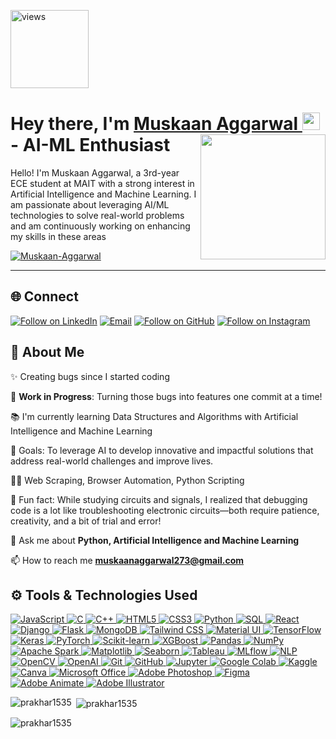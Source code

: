 <a href="https://github.com/Muskaan-Aggarwal"><img alt="views" title="Github views" src="https://komarev.com/ghpvc/?username=muskaanaggarwal&style=flat-square" width="125"/></a>

<h1 align="left">Hey there, I'm <a href="https://www.linkedin.com/in/muskaan-aggarwal-078275302/">Muskaan Aggarwal </a><img src="https://media.giphy.com/media/hvRJCLFzcasrR4ia7z/giphy.gif" width="28"> 
 <img align="right" src="https://github.com/user-attachments/assets/d3eafa34-62b3-48c8-be66-2f4767396433" width="200"/></a> - AI-ML Enthusiast</h1> 

<p align="left">Hello! I'm Muskaan Aggarwal, a 3rd-year ECE student at MAIT with a strong interest in Artificial Intelligence and Machine Learning. I am passionate about leveraging AI/ML technologies to solve real-world problems and am continuously working on enhancing my skills in these areas
</p>

<p align="left"> <a href="https://github.com/Muskaan-Aggarwal/github-profile-trophy"><img src="https://github-profile-trophy.vercel.app/?username=Muskaan-Aggarwal" alt="Muskaan-Aggarwal" /></a> </p>

<hr>


<h2 align="left">🌐 Connect</h2>

<p align="left">
  <a href="https://www.linkedin.com/in/muskaan-aggarwal-078275302/"><img title="Follow on LinkedIn" src="https://img.shields.io/badge/LinkedIn-0077B5?style=for-the-badge&logo=linkedin&logoColor=white"/></a>
  <a href="mailto:muskaanaggarwal2003@gmail.com"><img title="Email" src="https://img.shields.io/badge/Gmail-D14836?style=for-the-badge&logo=gmail&logoColor=white"/></a>
  <a href="https://github.com/Muskaan-Aggarwal"><img title="Follow on GitHub" src="https://img.shields.io/badge/GitHub-100000?style=for-the-badge&logo=github&logoColor=white"/></a>
  <a href="https://www.instagram.com/muskaan._.aggarwal?igsh=Z21xcml3Yjl6bDA5" target="_blank">
  <img title="Follow on Instagram" src="https://img.shields.io/badge/Instagram-E4405F?style=for-the-badge&logo=instagram&logoColor=white"/>
</a>

</p>

## 🤝 About Me

  ✨ Creating bugs since I started coding<br>

  🚧 **Work in Progress**: Turning those bugs into features one commit at a time!<br>
  
  📚 I'm currently learning Data Structures and Algorithms with Artificial Intelligence and Machine Learning <br>
  
  🎯 Goals: To leverage AI to develop innovative and impactful solutions that address real-world challenges and improve lives.<br>
  
  👨‍💻 Web Scraping, Browser Automation, Python Scripting <br>
  
  🎲 Fun fact: While studying circuits and signals, I realized that debugging code is a lot like troubleshooting electronic circuits—both require patience, creativity, and a bit of trial and error!<br>

  💬 Ask me about **Python, Artificial Intelligence and Machine Learning**<br>

  📫 How to reach me **muskaanaggarwal273@gmail.com**<br>
  
## ⚙️ Tools & Technologies Used

<p align="left">
 <a href="#">
<img alt="JavaScript" src="https://img.shields.io/badge/javascript-%23323330.svg?&style=for-the-badge&logo=javascript&logoColor=white"/>
<img alt="C" src="https://img.shields.io/badge/c%20-%2300599C.svg?&style=for-the-badge&logo=c&logoColor=white"/>
<img alt="C++" src="https://img.shields.io/badge/c%2B%2B-%2300599C.svg?&style=for-the-badge&logo=c%2B%2B&logoColor=white"/>
<img alt="HTML5" src="https://img.shields.io/badge/html5%20-%23E34F26.svg?&style=for-the-badge&logo=html5&logoColor=white"/>
<img alt="CSS3" src="https://img.shields.io/badge/css3%20-%231572B6.svg?&style=for-the-badge&logo=css3&logoColor=white"/>
<img alt="Python" src="https://img.shields.io/badge/python%20-%2314354C.svg?&style=for-the-badge&logo=python&logoColor=white"/>
<img alt="SQL" src="https://img.shields.io/badge/sql-%2300f.svg?&style=for-the-badge&logo=mysql&logoColor=white"/>
<img alt="React" src="https://img.shields.io/badge/react-%2361DAFB.svg?&style=for-the-badge&logo=react&logoColor=black"/>
<img alt="Django" src="https://img.shields.io/badge/django%20-%23092E20.svg?&style=for-the-badge&logo=django&logoColor=white"/>
<img alt="Flask" src="https://img.shields.io/badge/flask%20-%23000.svg?&style=for-the-badge&logo=flask&logoColor=white"/>
<img alt="MongoDB" src="https://img.shields.io/badge/MongoDB-%234ea94b.svg?&style=for-the-badge&logo=mongodb&logoColor=white"/>
<img alt="Tailwind CSS" src="https://img.shields.io/badge/tailwindcss-%2344A1D6.svg?&style=for-the-badge&logo=tailwindcss&logoColor=white"/>
<img alt="Material UI" src="https://img.shields.io/badge/material%20ui-%2385B1D8.svg?&style=for-the-badge&logo=material-ui&logoColor=white"/>
<img alt="TensorFlow" src="https://img.shields.io/badge/tensorflow%20-%23FF6F20.svg?&style=for-the-badge&logo=tensorflow&logoColor=white"/>
<img alt="Keras" src="https://img.shields.io/badge/keras%20-%23D00000.svg?&style=for-the-badge&logo=keras&logoColor=white"/>
<img alt="PyTorch" src="https://img.shields.io/badge/pytorch%20-%23EE4C2C.svg?&style=for-the-badge&logo=pytorch&logoColor=white"/>
<img alt="Scikit-learn" src="https://img.shields.io/badge/scikit--learn%20-%23F7931E.svg?&style=for-the-badge&logo=scikit-learn&logoColor=white"/>
<img alt="XGBoost" src="https://img.shields.io/badge/xgboost-%2304D0D4.svg?&style=for-the-badge&logo=xgboost&logoColor=white"/>
<img alt="Pandas" src="https://img.shields.io/badge/pandas%20-%23150458.svg?&style=for-the-badge&logo=pandas&logoColor=white"/>
<img alt="NumPy" src="https://img.shields.io/badge/numpy%20-%23013243.svg?&style=for-the-badge&logo=numpy&logoColor=white"/>
<img alt="Apache Spark" src="https://img.shields.io/badge/apache%20spark-%23E35B00.svg?&style=for-the-badge&logo=apache-spark&logoColor=white"/>
<img alt="Matplotlib" src="https://img.shields.io/badge/matplotlib%20-%233B6D9D.svg?&style=for-the-badge&logo=matplotlib&logoColor=white"/>
<img alt="Seaborn" src="https://img.shields.io/badge/seaborn%20-%231F6F8A.svg?&style=for-the-badge&logo=seaborn&logoColor=white"/>
<img alt="Tableau" src="https://img.shields.io/badge/Tableau%20-%23E97627.svg?&style=for-the-badge&logo=tableau&logoColor=white"/>
<img alt="MLflow" src="https://img.shields.io/badge/mlflow-%23465B73.svg?&style=for-the-badge&logo=mlflow&logoColor=white"/>
<img alt="NLP" src="https://img.shields.io/badge/nlp%20-%230B3D51.svg?&style=for-the-badge&logo=notion&logoColor=white"/>
<img alt="OpenCV" src="https://img.shields.io/badge/opencv%20-%232C3E50.svg?&style=for-the-badge&logo=opencv&logoColor=white"/>
<img alt="OpenAI" src="https://img.shields.io/badge/openai-%23F34B20.svg?&style=for-the-badge&logo=openai&logoColor=white"/>
<img alt="Git" src="https://img.shields.io/badge/git%20-%23F05033.svg?&style=for-the-badge&logo=git&logoColor=white"/>
<img alt="GitHub" src="https://img.shields.io/badge/github-%23181717.svg?&style=for-the-badge&logo=github&logoColor=white"/>
<img alt="Jupyter" src="https://img.shields.io/badge/Jupyter%20-%23F37626.svg?&style=for-the-badge&logo=Jupyter&logoColor=white"/>
<img alt="Google Colab" src="https://img.shields.io/badge/google%20colab-%23FFDD00.svg?&style=for-the-badge&logo=googlecolab&logoColor=black"/>
<img alt="Kaggle" src="https://img.shields.io/badge/Kaggle-%2323BBA1.svg?&style=for-the-badge&logo=kaggle&logoColor=white"/>
<img alt="Canva" src="https://img.shields.io/badge/canva-%23280D4D.svg?&style=for-the-badge&logo=canva&logoColor=white"/>
<img alt="Microsoft Office" src="https://img.shields.io/badge/microsoft%20office-%23C74B1A.svg?&style=for-the-badge&logo=microsoft-office&logoColor=white"/>
<img alt="Adobe Photoshop" src="https://img.shields.io/badge/adobe%20photoshop-%23F68B1F.svg?&style=for-the-badge&logo=adobe-photoshop&logoColor=white"/>
<img alt="Figma" src="https://img.shields.io/badge/figma-%23F24E1E.svg?&style=for-the-badge&logo=figma&logoColor=white"/>
<img alt="Adobe Animate" src="https://img.shields.io/badge/adobe%20animate-%23F9A800.svg?&style=for-the-badge&logo=adobe-animate&logoColor=white"/>
<img alt="Adobe Illustrator" src="https://img.shields.io/badge/adobe%20illustrator-%2300A3E0.svg?&style=for-the-badge&logo=adobe-illustrator&logoColor=white"/>
 </a>
</p>

<p><img align="left" src="https://github-readme-stats.vercel.app/api/top-langs?username=Muskaan-Aggarwal&show_icons=true&locale=en&layout=compact" alt="prakhar1535" /></p>

<p>&nbsp;<img align="center" src="https://github-readme-stats.vercel.app/api?username=Muskaan-Aggarwal&show_icons=true&locale=en" alt="prakhar1535" /></p>

<p><img align="center" src="https://github-readme-streak-stats.herokuapp.com/?user=Muskaan-Aggarwal&" alt="prakhar1535" /></p>

<!--

